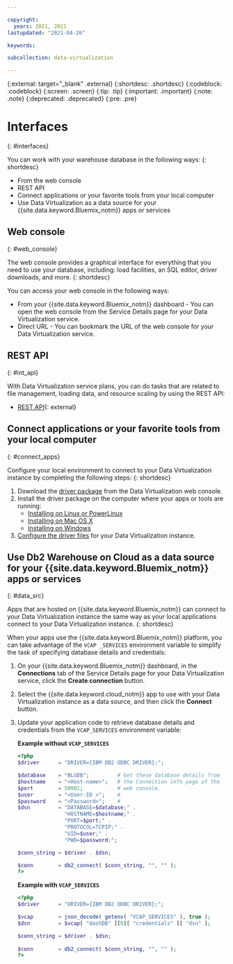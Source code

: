 ```yaml
---

copyright:
  years: 2021, 2021
lastupdated: "2021-04-26"

keywords: 

subcollection: data-virtualization

---
```


<!-- Attribute definitions --> 
{:external: target="_blank" .external}
{:shortdesc: .shortdesc}
{:codeblock: .codeblock}
{:screen: .screen}
{:tip: .tip}
{:important: .important}
{:note: .note}
{:deprecated: .deprecated}
{:pre: .pre}

# Interfaces
{: #interfaces}

You can work with your warehouse database in the following ways:
{: shortdesc}

   * From the web console
   * REST API
   * Connect applications or your favorite tools from your local computer
   * Use Data Virtualization as a data source for your {{site.data.keyword.Bluemix_notm}} apps or services

## Web console
{: #web_console}

The web console provides a graphical interface for everything that you need to use your database, including: load facilities, an SQL editor, driver downloads, and more.
{: shortdesc}

<!-- ![View of the web console dashboard page](images/uc.png "Web console opens to the dashboard page"){: caption="Figure 1. View of the web console dashboard page" caption-side="bottom"} -->

<!-- Click the link to take a tour of the Data Virtualization for Analytics web console: [General tour](http://ibm.biz/dashdb-general-quick-tour){:external}. -->

You can access your web console in the following ways:
   * From your {{site.data.keyword.Bluemix_notm}} dashboard - You can open the web console from the Service Details page for your Data Virtualization service.
   * Direct URL - You can bookmark the URL of the web console for your Data Virtualization service.

## REST API
{: #int_api}

With Data Virtualization service plans, you can do tasks that are related to file management, loading data, and resource scaling by using the REST API:
- [REST API](#){: external}


## Connect applications or your favorite tools from your local computer
{: #connect_apps}

Configure your local environment to connect to your Data Virtualization instance by completing the following steps:
{: shortdesc}

1. Download the [driver package](/docs/Db2onCloud/connecting?topic=Db2onCloud-drvr_pkg) from the Data Virtualization web console.
2. Install the driver package on the computer where your apps or tools are running:
   - [Installing on Linux or PowerLinux](/docs/Db2onCloud/connecting?topic=Db2onCloud-drvr_pkg#drvr_install_linux)
   - [Installing on Mac OS X](/docs/Db2onCloud/connecting?topic=Db2onCloud-drvr_pkg#drvr_install_mac)
   - [Installing on Windows](/docs/Db2onCloud/connecting?topic=Db2onCloud-drvr_pkg#drvr_install_windows)
3. [Configure the driver files](/docs/Db2onCloud/connecting?topic=Db2onCloud-drvr_pkg#drvr_cfg_loc_env) for your Data Virtualization instance.

## Use Db2 Warehouse on Cloud as a data source for your {{site.data.keyword.Bluemix_notm}} apps or services
{: #data_src}

Apps that are hosted on {{site.data.keyword.Bluemix_notm}} can connect to your Data Virtualization instance the same way as your local applications connect to your Data Virtualization instance.
{: shortdesc}

When your apps use the {{site.data.keyword.Bluemix_notm}} platform, you can take advantage of the `VCAP _SERVICES` environment variable to simplify the task of specifying database details and credentials:
1. On your {{site.data.keyword.Bluemix_notm}} dashboard, in the **Connections** tab of the Service Details page for your Data Virtualization service, click the **Create connection** button.
2. Select the {{site.data.keyword.cloud_notm}} app to use with your Data Virtualization instance as a data source, and then click the **Connect** button.
3. Update your application code to retrieve database details and credentials from the `VCAP_SERVICES` environment variable:

    **Example without `VCAP_SERVICES`**

    ```php
    <?php
    $driver      = "DRIVER={IBM DB2 ODBC DRIVER};";

    $database    = "BLUDB";         # Get these database details from
    $hostname    = "<Host-name>";   # the Connection info page of the
    $port        = 50001;           # web console.
    $user        = "<User-ID >";    #
    $password    = "<Password>";    #
    $dsn         = "DATABASE=$database;" .
                   "HOSTNAME=$hostname;" .
                   "PORT=$port;" .
                   "PROTOCOL=TCPIP;" .
                   "UID=$user;" .
                   "PWD=$password;";

    $conn_string = $driver . $dsn;

    $conn        = db2_connect( $conn_string, "", "" );
    ?>
    ```

    **Example with `VCAP_SERVICES`**

    ```php
    <?php
    $driver      = "DRIVER={IBM DB2 ODBC DRIVER};";

    $vcap        = json_decode( getenv( "VCAP_SERVICES" ), true );
    $dsn         = $vcap[ "dashDB" ][0][ "credentials" ][ "dsn" ];

    $conn_string = $driver . $dsn;
                                   
    $conn        = db2_connect( $conn_string, "", "" );
    ?>
    ```

